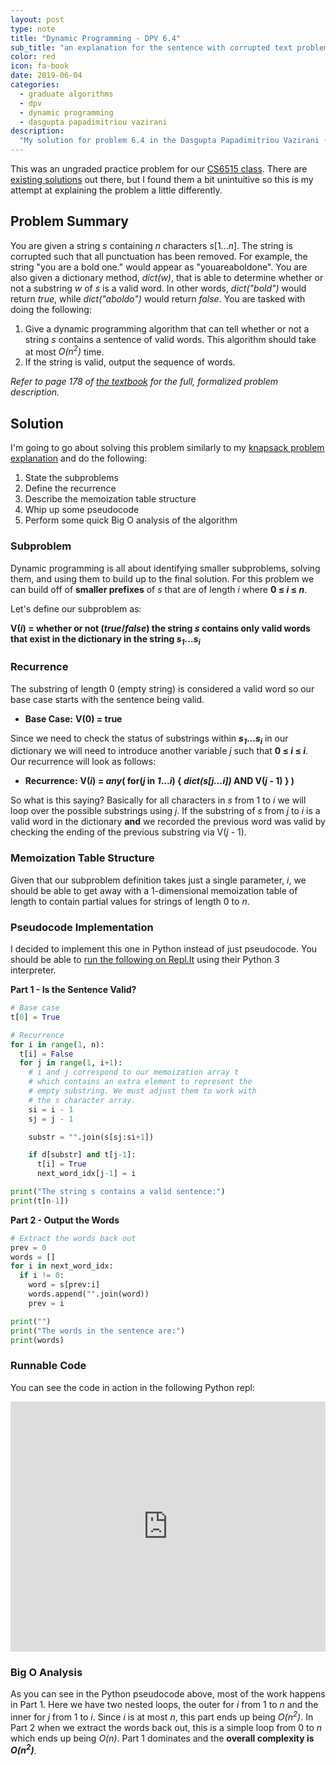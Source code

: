 ```yaml
---
layout: post
type: note
title: "Dynamic Programming - DPV 6.4"
sub_title: "an explanation for the sentence with corrupted text problem"
color: red
icon: fa-book
date: 2019-06-04
categories:
  - graduate algorithms
  - dpv
  - dynamic programming
  - dasgupta papadimitriou vazirani
description:
  "My solution for problem 6.4 in the Dasgupta Papadimitriou Vazirani (DPV) Algorithms textbook"
---
```


This was an ungraded practice problem for our [CS6515 class](https://gt-algorithms.com/). There are [existing solutions](http://www.cs.rpi.edu/~goldsd/docs/fall2013-csci2300/sample-final-exam-solutions.pdf) out there, but I found them a bit unintuitive so this is my attempt at explaining the problem a little differently.

## Problem Summary
You are given a string _s_ containing _n_ characters _s_[1..._n_]. The string is corrupted such that all punctuation has been removed. For example, the string "you are a bold one." would appear as "youareaboldone". You are also given a dictionary method, _dict(w)_, that is able to determine whether or not a substring _w_ of _s_ is a valid word. In other words, _dict("bold")_ would return _true_, while _dict("aboldo")_ would return _false_. You are tasked with doing the following:

1. Give a dynamic programming algorithm that can tell whether or not a string _s_ contains a sentence of valid words. This algorithm should take at most _O(n<sup>2</sup>)_ time.
2. If the string is valid, output the sequence of words.

_Refer to page 178 of [the textbook](https://amzn.to/2WoPTuB) for the full, formalized problem description._

## Solution
I'm going to go about solving this problem similarly to my [knapsack problem explanation](https://dev.to/downey/solving-the-knapsack-problem-with-dynamic-programming-4hce) and do the following:

1. State the subproblems
2. Define the recurrence
3. Describe the memoization table structure
4. Whip up some pseudocode
5. Perform some quick Big O analysis of the algorithm

### Subproblem
Dynamic programming is all about identifying smaller subproblems, solving them, and using them to build up to the final solution. For this problem we can build off of **smaller prefixes** of _s_ that are of length _i_ where **0 ≤ _i_ ≤ _n_**.

Let's define our subproblem as:

**V(_i_) = whether or not (_true_/_false_) the string _s_ contains only valid words that exist in the dictionary in the string _s<sub>1</sub>_..._s<sub>i</sub>_**

### Recurrence
The substring of length 0 (empty string) is considered a valid word so our base case starts with the sentence being valid.
* **Base Case:** **V(0) = true**

Since we need to check the status of substrings within **_s<sub>1</sub>_..._s<sub>i</sub>_** in our dictionary we will need to introduce another variable _j_ such that **0 ≤ _i_ ≤ _i_**. Our recurrence will look as follows:

* **Recurrence:** **V(_i_) = _any_( for(_j_ in _1_..._i_) { _dict(s[j...i])_ AND V(_j_ - 1) } )**

So what is this saying? Basically for all characters in _s_ from 1 to _i_ we will loop over the possible substrings using _j_. If the substring of _s_ from _j_ to _i_ is a valid word in the dictionary **and** we recorded the previous word was valid by checking the ending of the previous substring via V(_j_ - 1). 

### Memoization Table Structure
Given that our subproblem definition takes just a single parameter, _i_, we should be able to get away with a 1-dimensional memoization table of length to contain partial values for strings of length 0 to _n_.

### Pseudocode Implementation
I decided to implement this one in Python instead of just pseudocode. You should be able to [run the following on Repl.It](https://repl.it/@tcdowney/dpv-6-4) using their Python 3 interpreter.

**Part 1 - Is the Sentence Valid?**

```python
# Base case
t[0] = True

# Recurrence
for i in range(1, n):
  t[i] = False
  for j in range(1, i+1):
    # i and j correspond to our memoization array t
    # which contains an extra element to represent the
    # empty substring. We must adjust them to work with
    # the s character array.
    si = i - 1
    sj = j - 1

    substr = "".join(s[sj:si+1])

    if d[substr] and t[j-1]:
      t[i] = True
      next_word_idx[j-1] = i

print("The string s contains a valid sentence:")
print(t[n-1])
```

**Part 2 - Output the Words**

```python
# Extract the words back out
prev = 0
words = []
for i in next_word_idx:
  if i != 0:
    word = s[prev:i]
    words.append("".join(word))
    prev = i

print("")
print("The words in the sentence are:")
print(words)
```

### Runnable Code
You can see the code in action in the following Python repl:

<iframe height="400px" width="100%" src="https://repl.it/@tcdowney/dpv-6-4?lite=true" scrolling="no" frameborder="no" allowtransparency="true" allowfullscreen="true" sandbox="allow-forms allow-pointer-lock allow-popups allow-same-origin allow-scripts allow-modals"></iframe>

### Big O Analysis
As you can see in the Python pseudocode above, most of the work happens in Part 1. Here we have two nested loops, the outer for _i_ from 1 to _n_ and the inner for _j_ from 1 to _i_. Since _i_ is at most _n_, this part ends up being _O(n<sup>2</sup>)_. In Part 2 when we extract the words back out, this is a simple loop from 0 to _n_ which ends up being _O(n)_. Part 1 dominates and the **overall complexity is _O(n<sup>2</sup>)_**.

